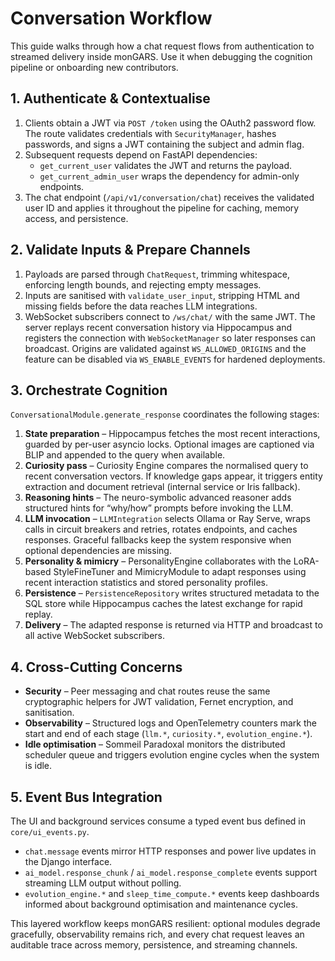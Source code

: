 # Conversation Workflow

This guide walks through how a chat request flows from authentication to
streamed delivery inside monGARS. Use it when debugging the cognition pipeline
or onboarding new contributors.

## 1. Authenticate & Contextualise
1. Clients obtain a JWT via `POST /token` using the OAuth2 password flow. The
   route validates credentials with `SecurityManager`, hashes passwords, and
   signs a JWT containing the subject and admin flag.
2. Subsequent requests depend on FastAPI dependencies:
   - `get_current_user` validates the JWT and returns the payload.
   - `get_current_admin_user` wraps the dependency for admin-only endpoints.
3. The chat endpoint (`/api/v1/conversation/chat`) receives the validated user ID
   and applies it throughout the pipeline for caching, memory access, and
   persistence.

## 2. Validate Inputs & Prepare Channels
1. Payloads are parsed through `ChatRequest`, trimming whitespace, enforcing
   length bounds, and rejecting empty messages.
2. Inputs are sanitised with `validate_user_input`, stripping HTML and missing
   fields before the data reaches LLM integrations.
3. WebSocket subscribers connect to `/ws/chat/` with the same JWT. The server
   replays recent conversation history via Hippocampus and registers the
   connection with `WebSocketManager` so later responses can broadcast. Origins
   are validated against `WS_ALLOWED_ORIGINS` and the feature can be disabled via
   `WS_ENABLE_EVENTS` for hardened deployments.

## 3. Orchestrate Cognition
`ConversationalModule.generate_response` coordinates the following stages:
1. **State preparation** – Hippocampus fetches the most recent interactions,
   guarded by per-user asyncio locks. Optional images are captioned via BLIP and
   appended to the query when available.
2. **Curiosity pass** – Curiosity Engine compares the normalised query to recent
   conversation vectors. If knowledge gaps appear, it triggers entity extraction
   and document retrieval (internal service or Iris fallback).
3. **Reasoning hints** – The neuro-symbolic advanced reasoner adds structured
   hints for “why/how” prompts before invoking the LLM.
4. **LLM invocation** – `LLMIntegration` selects Ollama or Ray Serve, wraps calls
   in circuit breakers and retries, rotates endpoints, and caches responses.
   Graceful fallbacks keep the system responsive when optional dependencies are
   missing.
5. **Personality & mimicry** – PersonalityEngine collaborates with the LoRA-based
   StyleFineTuner and MimicryModule to adapt responses using recent interaction
   statistics and stored personality profiles.
6. **Persistence** – `PersistenceRepository` writes structured metadata to the
   SQL store while Hippocampus caches the latest exchange for rapid replay.
7. **Delivery** – The adapted response is returned via HTTP and broadcast to all
   active WebSocket subscribers.

## 4. Cross-Cutting Concerns
- **Security** – Peer messaging and chat routes reuse the same cryptographic
  helpers for JWT validation, Fernet encryption, and sanitisation.
- **Observability** – Structured logs and OpenTelemetry counters mark the start
  and end of each stage (`llm.*`, `curiosity.*`, `evolution_engine.*`).
- **Idle optimisation** – Sommeil Paradoxal monitors the distributed scheduler
  queue and triggers evolution engine cycles when the system is idle.

## 5. Event Bus Integration
The UI and background services consume a typed event bus defined in
`core/ui_events.py`.
- `chat.message` events mirror HTTP responses and power live updates in the
  Django interface.
- `ai_model.response_chunk` / `ai_model.response_complete` events support streaming
  LLM output without polling.
- `evolution_engine.*` and `sleep_time_compute.*` events keep dashboards informed
  about background optimisation and maintenance cycles.

This layered workflow keeps monGARS resilient: optional modules degrade
gracefully, observability remains rich, and every chat request leaves an auditable
trace across memory, persistence, and streaming channels.
